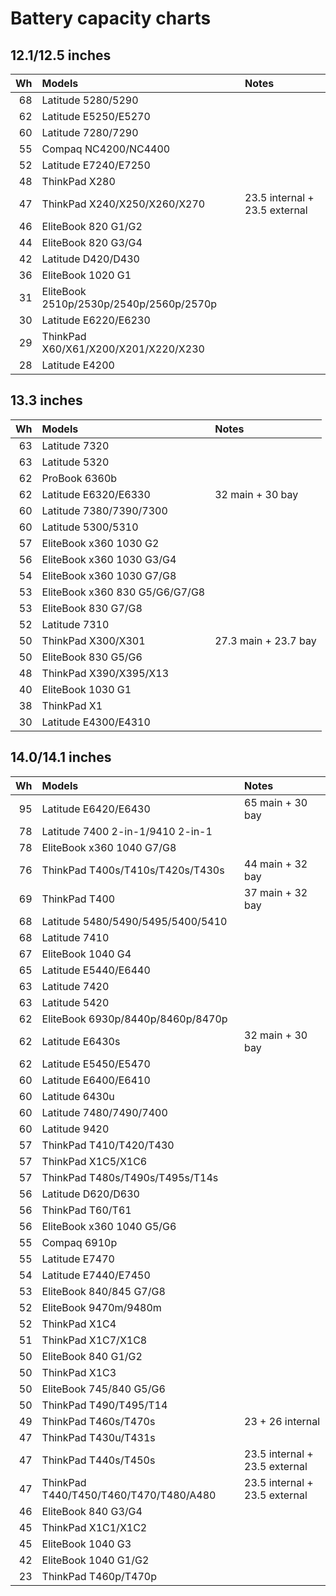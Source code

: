 # Battery capacity charts

## 12.1/12.5 inches

| Wh | Models                                  | Notes                         |
| -: | :-------------------------------------- | :---------------------------- |
| 68 | Latitude 5280/5290                      |                               |
| 62 | Latitude E5250/E5270                    |                               |
| 60 | Latitude 7280/7290                      |                               |
| 55 | Compaq NC4200/NC4400                    |                               |
| 52 | Latitude E7240/E7250                    |                               |
| 48 | ThinkPad X280                           |                               |
| 47 | ThinkPad X240/X250/X260/X270            | 23.5 internal + 23.5 external |
| 46 | EliteBook 820 G1/G2                     |                               |
| 44 | EliteBook 820 G3/G4                     |                               |
| 42 | Latitude D420/D430                      |                               |
| 36 | EliteBook 1020 G1                       |                               |
| 31 | EliteBook 2510p/2530p/2540p/2560p/2570p |                               |
| 30 | Latitude E6220/E6230                    |                               |
| 29 | ThinkPad X60/X61/X200/X201/X220/X230    |                               |
| 28 | Latitude E4200                          |                               |

## 13.3 inches

| Wh | Models                         | Notes                |
| -: | :----------------------------- | :------------------- |
| 63 | Latitude 7320                  |                      |
| 63 | Latitude 5320                  |                      |
| 62 | ProBook 6360b                  |                      |
| 62 | Latitude E6320/E6330           | 32 main + 30 bay     |
| 60 | Latitude 7380/7390/7300        |                      |
| 60 | Latitude 5300/5310             |                      |
| 57 | EliteBook x360 1030 G2         |                      |
| 56 | EliteBook x360 1030 G3/G4      |                      |
| 54 | EliteBook x360 1030 G7/G8      |                      |
| 53 | EliteBook x360 830 G5/G6/G7/G8 |                      |
| 53 | EliteBook 830 G7/G8            |                      |
| 52 | Latitude 7310                  |                      |
| 50 | ThinkPad X300/X301             | 27.3 main + 23.7 bay |
| 50 | EliteBook 830 G5/G6            |                      |
| 48 | ThinkPad X390/X395/X13         |                      |
| 40 | EliteBook 1030 G1              |                      |
| 38 | ThinkPad X1                    |                      |
| 30 | Latitude E4300/E4310           |                      |

## 14.0/14.1 inches

| Wh | Models                                 | Notes                         |
| -: | :------------------------------------- | :---------------------------- |
| 95 | Latitude E6420/E6430                   | 65 main + 30 bay              |
| 78 | Latitude 7400 2-in-1/9410 2-in-1       |                               |
| 78 | EliteBook x360 1040 G7/G8              |                               |
| 76 | ThinkPad T400s/T410s/T420s/T430s       | 44 main + 32 bay              |
| 69 | ThinkPad T400                          | 37 main + 32 bay              |
| 68 | Latitude 5480/5490/5495/5400/5410      |                               |
| 68 | Latitude 7410                          |                               |
| 67 | EliteBook 1040 G4                      |                               |
| 65 | Latitude E5440/E6440                   |                               |
| 63 | Latitude 7420                          |                               |
| 63 | Latitude 5420                          |                               |
| 62 | EliteBook 6930p/8440p/8460p/8470p      |                               |
| 62 | Latitude E6430s                        | 32 main + 30 bay              |
| 62 | Latitude E5450/E5470                   |                               |
| 60 | Latitude E6400/E6410                   |                               |
| 60 | Latitude 6430u                         |                               |
| 60 | Latitude 7480/7490/7400                |                               |
| 60 | Latitude 9420                          |                               |
| 57 | ThinkPad T410/T420/T430                |                               |
| 57 | ThinkPad X1C5/X1C6                     |                               |
| 57 | ThinkPad T480s/T490s/T495s/T14s        |                               |
| 56 | Latitude D620/D630                     |                               |
| 56 | ThinkPad T60/T61                       |                               |
| 56 | EliteBook x360 1040 G5/G6              |                               |
| 55 | Compaq 6910p                           |                               |
| 55 | Latitude E7470                         |                               |
| 54 | Latitude E7440/E7450                   |                               |
| 53 | EliteBook 840/845 G7/G8                |                               |
| 52 | EliteBook 9470m/9480m                  |                               |
| 52 | ThinkPad X1C4                          |                               |
| 51 | ThinkPad X1C7/X1C8                     |                               |
| 50 | EliteBook 840 G1/G2                    |                               |
| 50 | ThinkPad X1C3                          |                               |
| 50 | EliteBook 745/840 G5/G6                |                               |
| 50 | ThinkPad T490/T495/T14                 |                               |
| 49 | ThinkPad T460s/T470s                   | 23 + 26 internal              |
| 47 | ThinkPad T430u/T431s                   |                               |
| 47 | ThinkPad T440s/T450s                   | 23.5 internal + 23.5 external |
| 47 | ThinkPad T440/T450/T460/T470/T480/A480 | 23.5 internal + 23.5 external |
| 46 | EliteBook 840 G3/G4                    |                               |
| 45 | ThinkPad X1C1/X1C2                     |                               |
| 45 | EliteBook 1040 G3                      |                               |
| 42 | EliteBook 1040 G1/G2                   |                               |
| 23 | ThinkPad T460p/T470p                   |                               |
